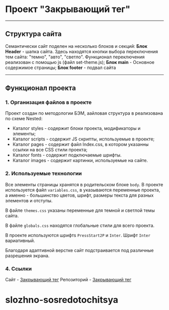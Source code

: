 
# Проект "Закрывающий тег"
***
## Структура сайта
Семантически сайт поделен на несколько блоков и секций:
__Блок Header__ - шапка сайта. Здесь находятся кнопки выбора переключения тем сайта: "темно", "авто", "светло". Функционал переключения реализован с помощью js (файл set-theme.js);
__Блок main__ - Основное содержимое страницы;
__Блок footer__ - подвал сайта

***
## Функционал проекта
### 1. Организация файлов в проекте
Проект создан по методологии БЭМ, аайловая структура в реализована по схеме Nested:
* Каталог styles - содержит блоки проекта, модификаторы и элементы;
* Каталог scripts - содержит JS скрипты, используемые в проекте;
* Каталог pages - содержит файл Index.css, в котором указанны ссылки на все CSS стили проекта;
* Каталог fonts - содержит подключаемые шрифты.
* Каталог images - содержит картинки, используемые на сайте.

### 2. Используемые технологии
Все элементы страницы хранятся в родительском блоке `body`.
В проекте используется файл `variables.css`, в указываются переменные проекта, а именно - большинство цветов, шрифт, размеры текста для разных элементов и отступы.

В файле `themes.css` указаны переменные для темной и светлой темы сайта.

В файле `globals.css` находятся глобальные стили для всего проекта.

В проекте используются  шрифтs  `PressStart2P` и `Inter`. Шрифт `Inter` вариативный.

Благодаря адаптивной верстке сайт подстраивается под различные разрешения экрана.

### 4. Ссылки
Сайт - [Закрывающий тег](https://sergey-pyschkin.github.io/zakrivayuschiy-teg-f/)
Репозиторий - [Закрывающий тег](https://github.com/sergey-pyschkin/zakrivayuschiy-teg-f)

# slozhno-sosredotochitsya
